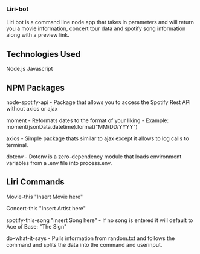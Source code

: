 ### Liri-bot

Liri bot is a command line node app that takes in parameters and will return you a movie information, concert tour data and spotify song information along with a preview link.

## Technologies Used

Node.js
Javascript

## NPM Packages

node-spotify-api - Package that allows you to access the Spotify Rest API without axios or ajax

moment - Reformats dates to the format of your liking - 
Example: moment(jsonData.datetime).format("MM/DD/YYYY")

axios - Simple package thats similar to ajax except it allows to log calls to terminal.

dotenv - Dotenv is a zero-dependency module that loads environment variables from a .env file into process.env.

## Liri Commands

Movie-this "Insert Movie here"

Concert-this "Insert Artist here"

spotify-this-song "Insert Song here" - If no song is entered it will default to Ace of Base: "The Sign"

do-what-it-says - Pulls information from random.txt and follows the command and splits the data into the command and userinput.

